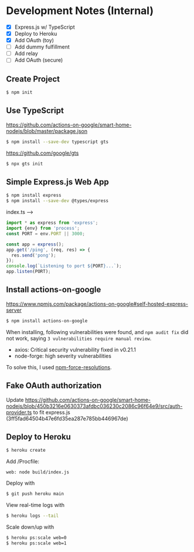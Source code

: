# Development Notes (Internal)

- [x] Express.js w/ TypeScript
- [x] Deploy to Heroku
- [x] Add OAuth (toy)
- [ ] Add dummy fulfillment
- [ ] Add relay
- [ ] Add OAuth (secure)

## Create Project

```sh
$ npm init
```

## Use TypeScript

https://github.com/actions-on-google/smart-home-nodejs/blob/master/package.json

```sh
$ npm install --save-dev typescript gts
```

https://github.com/google/gts

```sh
$ npx gts init
```

## Simple Express.js Web App

```sh
$ npm install express
$ npm install --save-dev @types/express
```

index.ts -->

```typescript
import * as express from 'express';
import {env} from 'process';
const PORT = env.PORT || 3000;

const app = express();
app.get('/ping', (req, res) => {
  res.send('pong');
});
console.log(`Listening to port ${PORT}...`);
app.listen(PORT);
```

## Install actions-on-google

https://www.npmjs.com/package/actions-on-google#self-hosted-express-server

```sh
$ npm install actions-on-google
```

When installing, following vulnerabilities were found, and `npm audit fix` did not work, saying `3 vulnerabilities require manual review`.

- axios: Critical security vulnerability fixed in v0.21.1
- node-forge: high severity vulnerabilities

To solve this, I used [npm-force-resolutions](https://www.npmjs.com/package/npm-force-resolutions#how-to-use).

## Fake OAuth authorization

Update https://github.com/actions-on-google/smart-home-nodejs/blob/450b3216e0630373afdbc036230c2086c96f64e9/src/auth-provider.ts to fit express.js (3ff5fad64504b47e6fd35ea287e785bb446967de)

## Deploy to Heroku

```sh
$ heroku create
```

Add /Procfile:

```
web: node build/index.js
```

Deploy with

```sh
$ git push heroku main
```

View real-time logs with

```sh
$ heroku logs --tail
```

Scale down/up with

```sh
$ heroku ps:scale web=0
$ heroku ps:scale web=1
```

